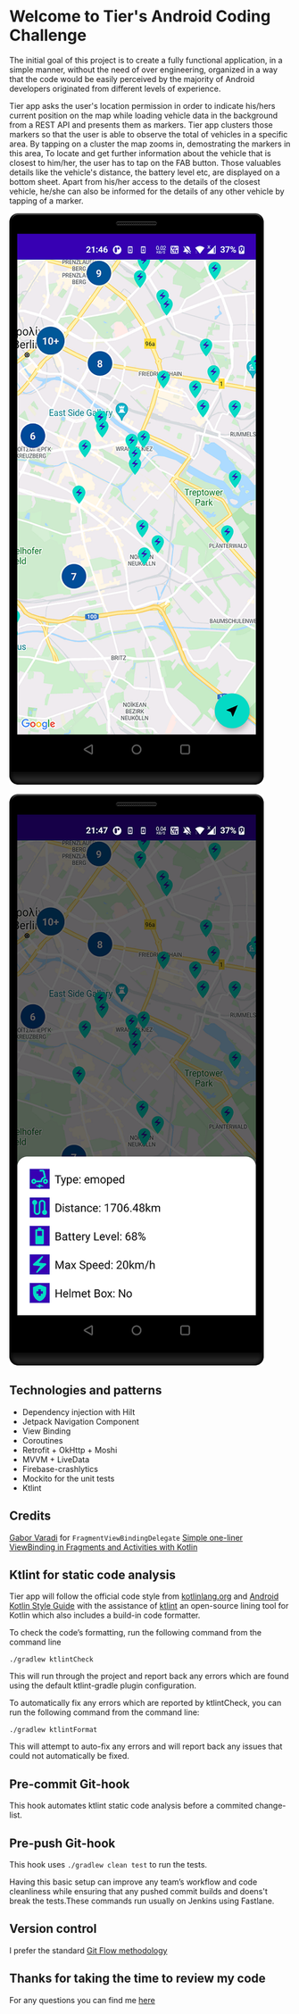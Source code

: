 # Welcome to Tier's Android Coding Challenge

The initial goal of this project is to create a fully functional application, in a simple manner, without the need of over engineering, organized in a way that the code would be easily perceived by the majority of Android developers originated from different levels of experience.

Tier app asks the user's location permission in order to indicate his/hers current position on the map while loading vehicle data in the background from a REST API and presents them as markers. Tier app clusters those markers so that the user is able to observe the total of vehicles in a specific area. By tapping on a cluster the map zooms in, demostrating the markers in this area, To locate and get further information about the vehicle that is closest to him/her, the user has to tap on the FAB button. Those valuables details like the vehicle's distance, the battery level etc, are displayed on a bottom sheet. Apart from his/her access to the details of the closest vehicle, he/she can also be informed for the details of any other vehicle by tapping of a marker.

![Screenshot_map](https://github.com/domgeorg/Tier/blob/master/screenshots/screenshot_map.png)

![Screenshot_details](https://github.com/domgeorg/Tier/blob/master/screenshots/screenshot_details.png)

## Technologies and patterns

* Dependency injection with Hilt
* Jetpack Navigation Component
* View Binding
* Coroutines
* Retrofit + OkHttp + Moshi
* MVVM + LiveData
* Firebase-crashlytics
* Mockito for the unit tests
* Ktlint

## Credits

[Gabor Varadi](https://github.com/Zhuinden) for ```FragmentViewBindingDelegate```
[Simple one-liner ViewBinding in Fragments and Activities with Kotlin](https://zhuinden.medium.com/simple-one-liner-viewbinding-in-fragments-and-activities-with-kotlin-961430c6c07c)

## Ktlint for static code analysis

 Tier app will follow the official code style from [kotlinlang.org](https://kotlinlang.org/docs/coding-conventions.html) and [Android Kotlin Style Guide](https://developer.android.com/kotlin/style-guide) with the assistance of [ktlint](https://ktlint.github.io/) an open-source lining tool for Kotlin which also includes a build-in code formatter.
 
 To check the code’s formatting, run the following command from the command line
 ```
./gradlew ktlintCheck
```
This will run through the project and report back any errors which are found using the default ktlint-gradle plugin configuration.

To automatically fix any errors which are reported by ktlintCheck, you can run the following command from the command line:
 ```
./gradlew ktlintFormat
```
This will attempt to auto-fix any errors and will report back any issues that could not automatically be fixed.

## Pre-commit Git-hook

This hook automates ktlint static code analysis before a commited change-list.

## Pre-push Git-hook

This hook uses  ```./gradlew clean test``` to run the tests.

Having this basic setup can improve any team’s workflow and code cleanliness while ensuring that any pushed commit builds and doens't break the tests.These commands run usually on Jenkins using Fastlane.

## Version control

I prefer the standard [Git Flow methodology](https://nvie.com/posts/a-successful-git-branching-model/)

## Thanks for taking the time to review my code
For any questions you can find me [here](https://www.linkedin.com/in/kyriakos-georgiopoulos/)
